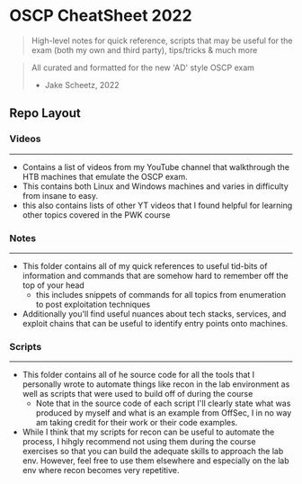 # OSCP CheatSheet 2022
> High-level notes for quick reference, scripts that may be useful for the exam (both my own and third party), tips/tricks & much more

> All curated and formatted for the new 'AD' style OSCP exam
> - Jake Scheetz, 2022

## Repo Layout
### Videos
----------------
- Contains a list of videos from my YouTube channel that walkthrough the HTB machines that emulate the OSCP exam. 
- This contains both Linux and Windows machines and varies in difficulty from insane to easy. 
- this also contains lists of other YT videos that I found helpful for learning other topics covered in the PWK course

### Notes
------- 
- This folder contains all of my quick references to useful tid-bits of information and commands that are somehow hard to remember off the top of your head
	- this includes snippets of commands for all topics from enumeration to post exploitation techniques
- Additionally you'll find useful nuances about tech stacks, services, and exploit chains that can be useful to identify entry points onto machines. 


### Scripts
----
- This folder contains all of he source code for all the tools that I personally wrote to automate things like recon in the lab environment as well as scripts that were used to build off of during the course
	- Note that in the source code of each script I'll clearly state what was produced by myself and what is an example from OffSec, I in no way am taking credit for their work or their code examples. 
- While I think that my scripts for recon can be useful to automate the process, I hihgly recommend not using them during the course exercises so that you can build the adequate skills to approach the lab env. However, feel free to use them elsewhere and especially on the lab env where recon becomes very repetitive. 